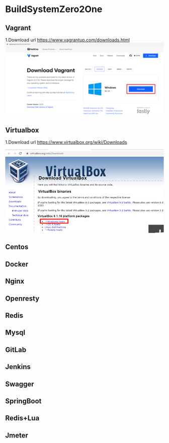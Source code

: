 # BuildSystemZero2One
## Vagrant
1.Download url
https://www.vagrantup.com/downloads.html
![alt text](https://github.com/iosoft2020/BuildSystemZero2One/blob/main/images/Vagrant1.PNG?raw=true)

## Virtualbox
1.Download url
https://www.virtualbox.org/wiki/Downloads

![alt text](https://github.com/iosoft2020/BuildSystemZero2One/blob/main/images/Virtualbox1.PNG?raw=true)

## Centos
## Docker
## Nginx
## Openresty
## Redis
## Mysql
## GitLab
## Jenkins
## Swagger
## SpringBoot
## Redis+Lua
## Jmeter
